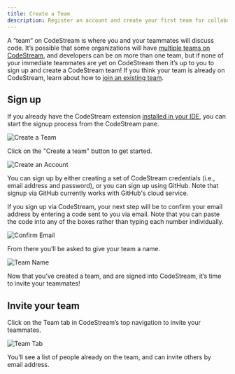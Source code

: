 ```yaml
---
title: Create a Team
description: Register an account and create your first team for collaborating with others
---
```


A “team” on CodeStream is where you and your teammates will discuss code. It’s
possible that some organizations will have [multiple teams on
CodeStream](https://github.com/TeamCodeStream/CodeStream/wiki/Do-I-need-multiple-CodeStream-teams%3F),
and developers can be on more than one team, but if none of your immediate
teammates are yet on CodeStream then it’s up to you to sign up and create a
CodeStream team! If you think your team is already on CodeStream, learn about
how to [join an existing
team](https://github.com/TeamCodeStream/CodeStream/wiki/Joining-a-Team).

## Sign up

If you already have the CodeStream extension [installed in your
IDE](https://github.com/TeamCodeStream/CodeStream/wiki/Installing-CodeStream),
you can start the signup process from the CodeStream pane.

![Create a Team](https://raw.githubusercontent.com/TeamCodeStream/CodeStream/master/images/InitialPane1.png)

Click on the "Create a team" button to get started.

![Create an Account](https://raw.githubusercontent.com/TeamCodeStream/CodeStream/master/images/CreateAnAccount3.png)

You can sign up by either creating a set of CodeStream credentials (i.e., email
address and password), or you can sign up using GitHub. Note that signup via
GitHub currently works with GitHub's cloud service.

If you sign up via CodeStream, your next step will be to confirm your email
address by entering a code sent to you via email. Note that you can paste the
code into any of the boxes rather than typing each number individually.

![Confirm Email](https://raw.githubusercontent.com/TeamCodeStream/CodeStream/master/images/EmailConfirmation.png)

From there you’ll be asked to give your team a name.

![Team Name](https://raw.githubusercontent.com/TeamCodeStream/CodeStream/master/images/TeamName.png)

Now that you’ve created a team, and are signed into CodeStream, it’s time to invite your teammates!

## Invite your team

Click on the Team tab in CodeStream’s top navigation to invite your teammates.

![Team Tab](https://raw.githubusercontent.com/TeamCodeStream/CodeStream/master/images/TeamTab.png)

You’ll see a list of people already on the team, and can invite others by email address.
